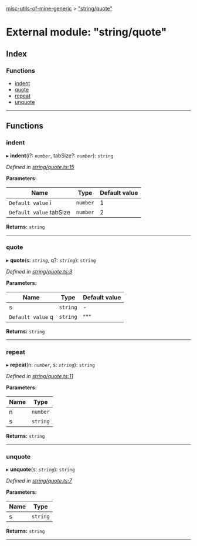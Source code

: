 [misc-utils-of-mine-generic](../README.md) > ["string/quote"](../modules/_string_quote_.md)

# External module: "string/quote"

## Index

### Functions

* [indent](_string_quote_.md#indent)
* [quote](_string_quote_.md#quote)
* [repeat](_string_quote_.md#repeat)
* [unquote](_string_quote_.md#unquote)

---

## Functions

<a id="indent"></a>

###  indent

▸ **indent**(i?: *`number`*, tabSize?: *`number`*): `string`

*Defined in [string/quote.ts:15](https://github.com/cancerberoSgx/misc-utils-of-mine/blob/85b0b78/misc-utils-of-mine-generic/src/string/quote.ts#L15)*

**Parameters:**

| Name | Type | Default value |
| ------ | ------ | ------ |
| `Default value` i | `number` | 1 |
| `Default value` tabSize | `number` | 2 |

**Returns:** `string`

___
<a id="quote"></a>

###  quote

▸ **quote**(s: *`string`*, q?: *`string`*): `string`

*Defined in [string/quote.ts:3](https://github.com/cancerberoSgx/misc-utils-of-mine/blob/85b0b78/misc-utils-of-mine-generic/src/string/quote.ts#L3)*

**Parameters:**

| Name | Type | Default value |
| ------ | ------ | ------ |
| s | `string` | - |
| `Default value` q | `string` | &quot;&quot;&quot; |

**Returns:** `string`

___
<a id="repeat"></a>

###  repeat

▸ **repeat**(n: *`number`*, s: *`string`*): `string`

*Defined in [string/quote.ts:11](https://github.com/cancerberoSgx/misc-utils-of-mine/blob/85b0b78/misc-utils-of-mine-generic/src/string/quote.ts#L11)*

**Parameters:**

| Name | Type |
| ------ | ------ |
| n | `number` |
| s | `string` |

**Returns:** `string`

___
<a id="unquote"></a>

###  unquote

▸ **unquote**(s: *`string`*): `string`

*Defined in [string/quote.ts:7](https://github.com/cancerberoSgx/misc-utils-of-mine/blob/85b0b78/misc-utils-of-mine-generic/src/string/quote.ts#L7)*

**Parameters:**

| Name | Type |
| ------ | ------ |
| s | `string` |

**Returns:** `string`

___

